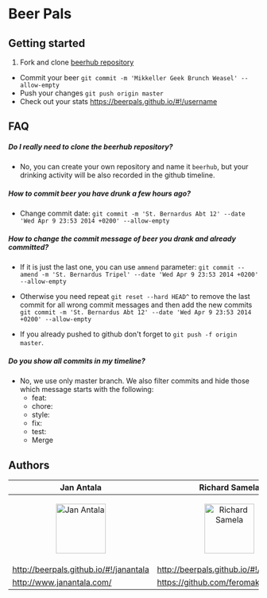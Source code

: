 # Beer Pals

## Getting started

1. Fork and clone [beerhub repository](https://github.com/beerpals/beerhub)
- Commit your beer ```git commit -m 'Mikkeller Geek Brunch Weasel' --allow-empty```
- Push your changes ```git push origin master```
- Check out your stats https://beerpals.github.io/#!/username

## FAQ

##### Do I really need to clone the beerhub repository?

- No, you can create your own repository and name it `beerhub`, but your drinking activity will be also recorded in the github timeline.

##### How to commit beer you have drunk a few hours ago?

- Change commit date: ```git commit -m 'St. Bernardus Abt 12' --date 'Wed Apr 9 23:53 2014 +0200' --allow-empty```

##### How to change the commit message of beer you drank and already committed?

- If it is just the last one, you can use `ammend` parameter: ```git commit --amend -m 'St. Bernardus Tripel' --date 'Wed Apr 9 23:53 2014 +0200' --allow-empty```

- Otherwise you need repeat ```git reset --hard HEAD^``` to remove the last commit for all wrong commit messages and then add the new commits ```git commit -m 'St. Bernardus Abt 12' --date 'Wed Apr 9 23:53 2014 +0200' --allow-empty```

- If you already pushed to github don't forget to ```git push -f origin master```.

##### Do you show all commits in my timeline?

- No, we use only master branch. We also filter commits and hide those which message starts with the following:
  - feat:
  - chore:
  - style:
  - fix:
  - test:
  - Merge 

## Authors

Jan Antala | Richard Samela
--- | ---
<p align="center"><a href="http://beerpals.github.io/#!/janantala"><img src="https://avatars.githubusercontent.com/u/840789?" alt="Jan Antala" width="100px" /></a></p> | <p align="center"><a href="http://beerpals.github.io/#!/feromakovi"><img src="https://avatars.githubusercontent.com/u/805629?" alt="Richard Samela" width="100px" /></a></p>
http://beerpals.github.io/#!/janantala | http://beerpals.github.io/#!/feromakovi
http://www.janantala.com/ | https://github.com/feromakovi

